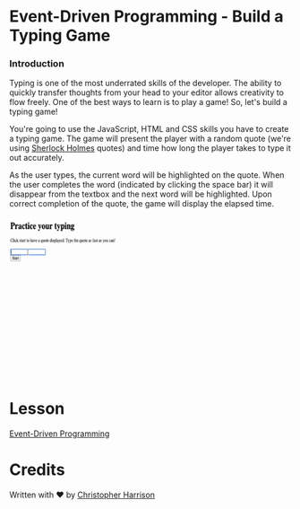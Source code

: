 # Event-Driven Programming - Build a Typing Game

### Introduction

Typing is one of the most underrated skills of the developer. The ability to quickly transfer thoughts from your head to your editor allows creativity to flow freely. One of the best ways to learn is to play a game! So, let's build a typing game!

You're going to use the JavaScript, HTML and CSS skills you have to create a typing game. The game will present the player with a random quote (we're using [Sherlock Holmes](https://en.wikipedia.org/wiki/Sherlock_Holmes) quotes) and time how long the player takes to type it out accurately.

As the user types, the current word will be highlighted on the quote. When the user completes the word (indicated by clicking the space bar) it will disappear from the textbox and the next word will be highlighted. Upon correct completion of the quote, the game will display the elapsed time.

![demo](demo.gif)

# Lesson

[Event-Driven Programming](./javascript-events/README.md)

# Credits

Written with ♥️ by [Christopher Harrison](http://www.twitter.com/geektrainer)
